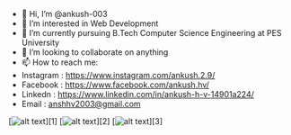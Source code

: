 - 👋 Hi, I’m @ankush-003
- 👀 I’m interested in Web Development
- 🌱 I’m currently pursuing B.Tech Computer Science Engineering at PES University
- 💞️ I’m looking to collaborate on anything 
- 📫 How to reach me:
- Instagram : https://www.instagram.com/ankush.2.9/
- Facebook : https://www.facebook.com/ankush.hv/
- Linkedn : https://www.linkedin.com/in/ankush-h-v-14901a224/
- Email : anshhv2003@gmail.com

[![alt text][1.1]][1]
[![alt text][2.1]][2]
[![alt text][3.1]][3]

<!-- icons links -->
[1.1]: http://i.imgur.com/tXSoThF.png (twitter icon with padding)
[2.1]: http://i.imgur.com/P3YfQoD.png (facebook icon with padding)
[3.1]: http://i.imgur.com/0o48UoR.png (github icon with padding)
<!--
[1]: https://twitter.com/9f49bd1f004745a
[2]: https://www.facebook.com/ankush.hv
[3]: http://www.github.com/carlsednaoui
-->
<!---
ankush-003/ankush-003 is a ✨ special ✨ repository because its `README.md` (this file) appears on your GitHub profile.
You can click the Preview link to take a look at your changes.
--->
